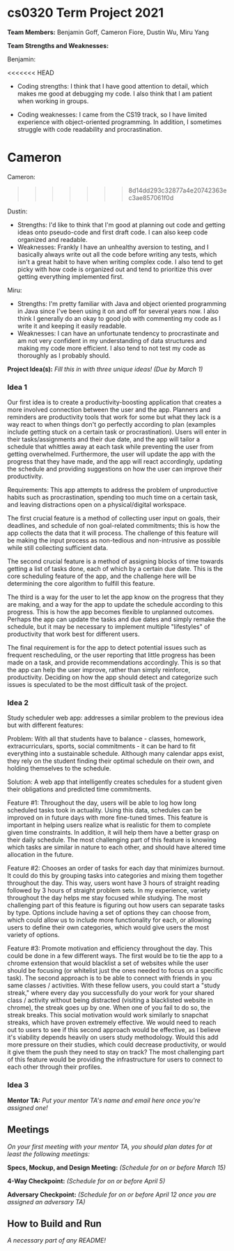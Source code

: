 # cs0320 Term Project 2021

**Team Members:** Benjamin Goff, Cameron Fiore, Dustin Wu, Miru Yang

**Team Strengths and Weaknesses:**

Benjamin:

<<<<<<< HEAD
- Coding strengths: I think that I have good attention to detail, which makes me good at debugging my code.
I also think that I am patient when working in groups.

- Coding weaknesses: I came from the CS19 track, so I have limited experience with object-oriented programming.
  In addition, I sometimes struggle with code readability and procrastination.

Cameron
=======
Cameron:
>>>>>>> 8d14dd293c32877a4e20742363ec3ae857061f0d

Dustin:

* Strengths: I'd like to think that I'm good at planning out code and getting ideas onto pseudo-code
  and first draft code. I can also keep code organized and readable.
* Weaknesses: Frankly I have an unhealthy aversion to testing, and I basically always write out all
  the code before writing any tests, which isn't a great habit to have when writing complex code. I
  also tend to get picky with how code is organized out and tend to prioritize this over getting
  everything implemented first.

Miru:

* Strengths: I'm pretty familiar with Java and object oriented programming in Java since I've 
  been using it on and off for several years now. I also think I generally do an okay to good job with
  commenting my code as I write it and keeping it easily readable.
* Weaknesses: I can have an unfortunate tendency to procrastinate and am not very confident
  in my understanding of data structures and making my code more efficient. I also tend to not
  test my code as thoroughly as I probably should. 

**Project Idea(s):** _Fill this in with three unique ideas! (Due by March 1)_

### Idea 1

Our first idea is to create a productivity-boosting application that creates a more involved
connection between the user and the app. Planners and reminders are productivity tools that work for
some but what they lack is a way react to when things don't go perfectly according to plan
(examples include getting stuck on a certain task or procrastination). Users will enter in their
tasks/assignments and their due date, and the app will tailor a schedule that whittles away at each
task while preventing the user from getting overwhelmed. Furthermore, the user will update the app
with the progress that they have made, and the app will react accordingly, updating the schedule and
providing suggestions on how the user can improve their productivity.

Requirements: This app attempts to address the problem of unproductive habits such as
procrastination, spending too much time on a certain task, and leaving distractions open on a
physical/digital workspace.

The first crucial feature is a method of collecting user input on goals, their deadlines, and
schedule of non goal-related commitments; this is how the app collects the data that it will
process. The challenge of this feature will be making the input process as non-tedious and
non-intrusive as possible while still collecting sufficient data.

The second crucial feature is a method of assigning blocks of time towards getting a list of tasks
done, each of which by a certain due date. This is the core scheduling feature of the app, and the
challenge here will be determining the core algorithm to fulfill this feature.

The third is a way for the user to let the app know on the progress that they are making, and a way
for the app to update the schedule according to this progress. This is how the app becomes flexible
to unplanned outcomes. Perhaps the app can update the tasks and due dates and simply remake the
schedule, but it may be necessary to implement multiple "lifestyles" of productivity that work best
for different users.

The final requirement is for the app to detect potential issues such as frequent rescheduling, or
the user reporting that little progress has been made on a task, and provide recommendations
accordingly. This is so that the app can help the user improve, rather than simply reinforce,
productivity. Deciding on how the app should detect and categorize such issues is speculated to be
the most difficult task of the project.

### Idea 2

Study scheduler web app: addresses a similar problem to the previous idea but with different 
features:

Problem: With all that students have to balance - classes, homework, extracurriculars, sports,
social commitments - it can be hard to fit everything into a sustainable schedule. Although many
calendar apps exist, they rely on the student finding their optimal schedule on their own, and
holding themselves to the schedule.

Solution: A web app that intelligently creates schedules for a student given their obligations and
predicted time commitments.

Feature #1: Throughout the day, users will be able to log how long scheduled tasks took in
actuality. Using this data, schedules can be improved on in future days with more fine-tuned times.
This feature is important in helping users realize what is realistic for them to complete given time
constraints. In addition, it will help them have a better grasp on their daily schedule. The most
challenging part of this feature is knowing which tasks are similar in nature to each other, and
should have altered time allocation in the future.

Feature #2: Chooses an order of tasks for each day that minimizes burnout. It could do this by
grouping tasks into categories and mixing them together throughout the day. This way, users wont
have 3 hours of straight reading followed by 3 hours of straight problem sets. In my experience,
variety throughout the day helps me stay focused while studying. The most challenging part of this
feature is figuring out how users can separate tasks by type. Options include having a set of
options they can choose from, which could allow us to include more functionality for each, or
allowing users to define their own categories, which would give users the most variety of options.

Feature #3: Promote motivation and efficiency throughout the day. This could be done in a few
different ways. The first would be to tie the app to a chrome extension that would blacklist a set
of websites while the user should be focusing (or whitelist just the ones needed to focus on a
specific task). The second approach is to be able to connect with friends in you same classes /
activities. With these fellow users, you could start a "study streak," where every day you
successfully do your work for your shared class / activity without being distracted (visiting a
blacklisted website in chrome), the streak goes up by one. When one of you fail to do so, the streak
breaks. This social motivation would work similarly to snapchat streaks, which have proven extremely
effective. We would need to reach out to users to see if this second approach would be effective, as
I believe it's viability depends heavily on users study methodology. Would this add more pressure on
their studies, which could decrease productivity, or would it give them the push they need to stay
on track? The most challenging part of this feature would be providing the infrastructure for users
to connect to each other through their profiles.

### Idea 3

**Mentor TA:** _Put your mentor TA's name and email here once you're assigned one!_

## Meetings

_On your first meeting with your mentor TA, you should plan dates for at least the following
meetings:_

**Specs, Mockup, and Design Meeting:** _(Schedule for on or before March 15)_

**4-Way Checkpoint:** _(Schedule for on or before April 5)_

**Adversary Checkpoint:** _(Schedule for on or before April 12 once you are assigned an adversary
TA)_

## How to Build and Run

_A necessary part of any README!_

